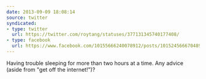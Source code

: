 ```yaml
---
date: 2013-09-09 18:08:14
source: twitter
syndicated:
- type: twitter
  url: https://twitter.com/roytang/statuses/377131345740177408/
- type: facebook
  url: https://www.facebook.com/10155666240078912/posts/10152456667048912
---
```


Having trouble sleeping for more than two hours at a time. Any advice (aside from "get off the internet!")?